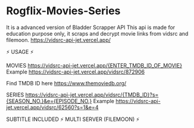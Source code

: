 # Rogflix-Movies-Series
It is a advanced version of Bladder Scrapper API
This api is made for education purpose only, it scraps and decrypt movie links from vidsrc and filemoon.
https://vidsrc-api-jet.vercel.app/

⚡ USAGE ⚡

MOVIES 
https://vidsrc-api-jet.vercel.app/{ENTER_TMDB_ID_OF_MOVIE}
Example
https://vidsrc-api-jet.vercel.app/vidsrc/872906

Find TMDB ID here
https://www.themoviedb.org/

SERIES
https://vidsrc-api-jet.vercel.app/vidsrc/{TMDB_ID}?s={SEASON_NO.}&e={EPISODE_NO.}
Example
https://vidsrc-api-jet.vercel.app/vidsrc/62560?s=1&e=4

SUBTITLE INCLUDED ⚡
MULTI SERVER (FILEMOON) ⚡
